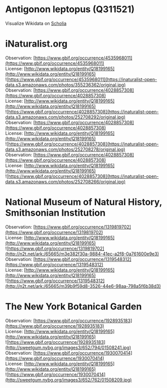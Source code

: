 
Antigonon leptopus (Q311521)
============================
  
Visualize Wikidata on [Scholia](https://scholia.toolforge.org/taxon/Q311521)
# iNaturalist.org
  
Observation: [https://www.gbif.org/occurrence/4535968011](https://www.gbif.org/occurrence/4535968011)  
License: [http://www.wikidata.org/entity/Q18199165](http://www.wikidata.org/entity/Q18199165)  
![https://www.gbif.org/occurrence/4535968011](https://inaturalist-open-data.s3.amazonaws.com/photos/355236362/original.jpg)  
Observation: [https://www.gbif.org/occurrence/4028857308](https://www.gbif.org/occurrence/4028857308)  
License: [http://www.wikidata.org/entity/Q18199165](http://www.wikidata.org/entity/Q18199165)  
![https://www.gbif.org/occurrence/4028857308](https://inaturalist-open-data.s3.amazonaws.com/photos/252708292/original.jpg)  
Observation: [https://www.gbif.org/occurrence/4028857308](https://www.gbif.org/occurrence/4028857308)  
License: [http://www.wikidata.org/entity/Q18199165](http://www.wikidata.org/entity/Q18199165)  
![https://www.gbif.org/occurrence/4028857308](https://inaturalist-open-data.s3.amazonaws.com/photos/252708278/original.jpg)  
Observation: [https://www.gbif.org/occurrence/4028857308](https://www.gbif.org/occurrence/4028857308)  
License: [http://www.wikidata.org/entity/Q18199165](http://www.wikidata.org/entity/Q18199165)  
![https://www.gbif.org/occurrence/4028857308](https://inaturalist-open-data.s3.amazonaws.com/photos/252708266/original.jpg)
# National Museum of Natural History, Smithsonian Institution
  
Observation: [https://www.gbif.org/occurrence/1319819702](https://www.gbif.org/occurrence/1319819702)  
License: [http://www.wikidata.org/entity/Q18199165](http://www.wikidata.org/entity/Q18199165)  
![https://www.gbif.org/occurrence/1319819702](http://n2t.net/ark:/65665/m3e382f30a-9884-41ec-a2f8-0a761600e9e3)  
Observation: [https://www.gbif.org/occurrence/1319548312](https://www.gbif.org/occurrence/1319548312)  
License: [http://www.wikidata.org/entity/Q18199165](http://www.wikidata.org/entity/Q18199165)  
![https://www.gbif.org/occurrence/1319548312](http://n2t.net/ark:/65665/m39b9f59d8-3526-44e6-98aa-798a5f6b38d3)
# The New York Botanical Garden
  
Observation: [https://www.gbif.org/occurrence/1928935183](https://www.gbif.org/occurrence/1928935183)  
License: [http://www.wikidata.org/entity/Q18199165](http://www.wikidata.org/entity/Q18199165)  
![https://www.gbif.org/occurrence/1928935183](http://sweetgum.nybg.org/images3/652/794/01508241.jpg)  
Observation: [https://www.gbif.org/occurrence/1930070414](https://www.gbif.org/occurrence/1930070414)  
License: [http://www.wikidata.org/entity/Q18199165](http://www.wikidata.org/entity/Q18199165)  
![https://www.gbif.org/occurrence/1930070414](http://sweetgum.nybg.org/images3/652/762/01508209.jpg)